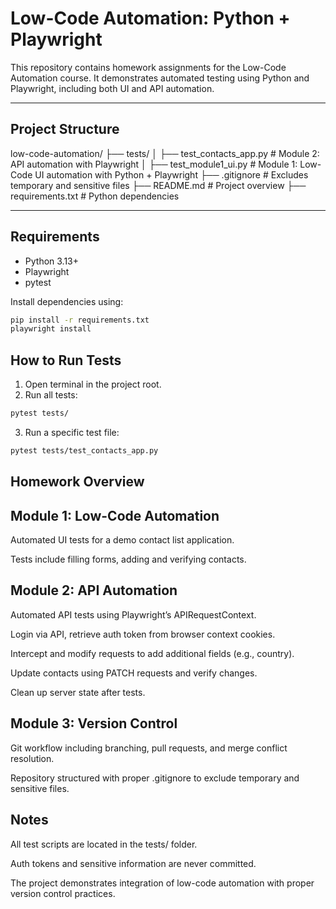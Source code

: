 # Low-Code Automation: Python + Playwright

This repository contains homework assignments for the Low-Code Automation course. It demonstrates automated testing using Python and Playwright, including both UI and API automation.

---

## Project Structure

low-code-automation/
├── tests/
│ ├── test_contacts_app.py # Module 2: API automation with Playwright
│ ├── test_module1_ui.py # Module 1: Low-Code UI automation with Python + Playwright
├── .gitignore # Excludes temporary and sensitive files
├── README.md # Project overview
├── requirements.txt # Python dependencies

---

## Requirements

- Python 3.13+
- Playwright
- pytest

Install dependencies using:

```bash
pip install -r requirements.txt
playwright install
```

## How to Run Tests
1. Open terminal in the project root.
2. Run all tests:
```bash
pytest tests/
```
3. Run a specific test file:
```bash
pytest tests/test_contacts_app.py
```

## Homework Overview
## Module 1: Low-Code Automation

Automated UI tests for a demo contact list application.

Tests include filling forms, adding and verifying contacts.

## Module 2: API Automation

Automated API tests using Playwright’s APIRequestContext.

Login via API, retrieve auth token from browser context cookies.

Intercept and modify requests to add additional fields (e.g., country).

Update contacts using PATCH requests and verify changes.

Clean up server state after tests.

## Module 3: Version Control

Git workflow including branching, pull requests, and merge conflict resolution.

Repository structured with proper .gitignore to exclude temporary and sensitive files.

## Notes

All test scripts are located in the tests/ folder.

Auth tokens and sensitive information are never committed.

The project demonstrates integration of low-code automation with proper version control practices.







